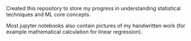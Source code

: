 Created this repository to store my progress in understanding statistical techniques and  ML core concepts.

Most jupyter notebooks also contain pictures of my handwritten work (for example mathematical calculation for linear regression).
